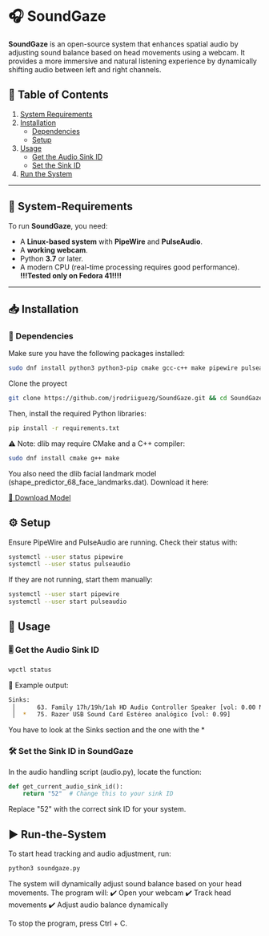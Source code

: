 # 🎧 SoundGaze  

**SoundGaze** is an open-source system that enhances spatial audio by adjusting sound balance based on head movements using a webcam. It provides a more immersive and natural listening experience by dynamically shifting audio between left and right channels.  

## 📌 Table of Contents  

1. [System Requirements](https://github.com/jrodriiguezg/SoundGaze/tree/main?tab=readme-ov-file#-system-requirements)
2. [Installation](https://github.com/jrodriiguezg/SoundGaze/tree/main?tab=readme-ov-file#-installation)
   - [Dependencies](https://github.com/jrodriiguezg/SoundGaze/tree/main?tab=readme-ov-file#-dependencies) 
   - [Setup](https://github.com/jrodriiguezg/SoundGaze/tree/main?tab=readme-ov-file#%EF%B8%8F-setup) 
3. [Usage](https://github.com/jrodriiguezg/SoundGaze/tree/main?tab=readme-ov-file#-usage) 
   - [Get the Audio Sink ID](https://github.com/jrodriiguezg/SoundGaze/tree/main?tab=readme-ov-file#%EF%B8%8F-get-the-audio-sink-id)
   - [Set the Sink ID](https://github.com/jrodriiguezg/SoundGaze/tree/main?tab=readme-ov-file#-set-the-sink-id-in-soundgaze)
4. [Run the System](https://github.com/jrodriiguezg/SoundGaze/tree/main?tab=readme-ov-file#%EF%B8%8F-run-the-system)
 
 
 

---

## 🔧 System-Requirements  

To run **SoundGaze**, you need:  

- A **Linux-based system** with **PipeWire** and **PulseAudio**.  
- A **working webcam**.  
- Python **3.7** or later.  
- A modern CPU (real-time processing requires good performance).  
**!!!Tested only on Fedora 41!!!!**
---

## 📥 Installation  

### 📌 Dependencies  

Make sure you have the following packages installed:  

```bash
sudo dnf install python3 python3-pip cmake gcc-c++ make pipewire pulseaudio-utils
```
Clone the proyect 
```bash
git clone https://github.com/jrodriiguezg/SoundGaze.git && cd SoundGaze
```
Then, install the required Python libraries:
```bash 
pip install -r requirements.txt
```
⚠️ Note: dlib may require CMake and a C++ compiler:
```bash
sudo dnf install cmake g++ make
```
You also need the dlib facial landmark model (shape_predictor_68_face_landmarks.dat).
Download it here:

[🔗 Download Model](https://github.com/italojs/facial-landmarks-recognition/blob/master/shape_predictor_68_face_landmarks.dat)

## ⚙️ Setup

Ensure PipeWire and PulseAudio are running. Check their status with:
```bash
systemctl --user status pipewire
systemctl --user status pulseaudio
```
If they are not running, start them manually:
```bash
systemctl --user start pipewire
systemctl --user start pulseaudio
```
## 🎯 Usage
### 🎚️ Get the Audio Sink ID
```bash
wpctl status
```
📌 Example output:
```bash
Sinks:
 │      63. Family 17h/19h/1ah HD Audio Controller Speaker [vol: 0.00 MUTED]
 │  *   75. Razer USB Sound Card Estéreo analógico [vol: 0.99]

```
You have to look at the Sinks section and the one with the *

### 🛠 Set the Sink ID in SoundGaze

In the audio handling script (audio.py), locate the function:
```python
def get_current_audio_sink_id():
    return "52"  # Change this to your sink ID
```
Replace "52" with the correct sink ID for your system.
## ▶️ Run-the-System

To start head tracking and audio adjustment, run:
```bash
python3 soundgaze.py
```
The system will dynamically adjust sound balance based on your head movements.
The program will:
✔️ Open your webcam
✔️ Track head movements
✔️ Adjust audio balance dynamically

To stop the program, press Ctrl + C.
